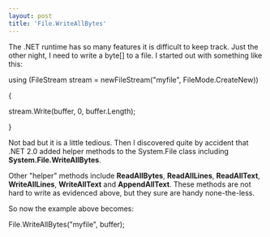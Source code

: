 ```yaml
---
layout: post
title: 'File.WriteAllBytes'
---
```

The .NET runtime has so many features it is difficult to keep track. Just the other night, I need to write a byte[] to a file. I started out with something like this:

using (FileStream stream = newFileStream("myfile", FileMode.CreateNew))

{

stream.Write(buffer, 0, buffer.Length);

}

Not bad but it is a little tedious. Then I discovered quite by accident that .NET 2.0 added helper methods to the System.File class including **System.File.WriteAllBytes**.

Other "helper" methods include **ReadAllBytes**, **ReadAllLines**, **ReadAllText**, **WriteAllLines**, **WriteAllText** and **AppendAllText**. These methods are not hard to write as evidenced above, but they sure are handy none-the-less.

So now the example above becomes:

File.WriteAllBytes("myfile", buffer);

